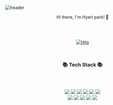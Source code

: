 
![header](https://capsule-render.vercel.app/api?type=waving&color=f95965&height=250&section=header&text=hyeri%20place&fontColor=FFFAFA&fontSize=90)


<!-- ![header](https://capsule-render.vercel.app/api?type=waving&color=f95965&height=300&section=header&text=hyeri%20place&fontColor=FFFAFA&fontSize=90)
<img src="https://img.shields.io/badge/Python-3766AB?style=flat-square&logo=Python&logoColor=white"/></a> -->

<p align="center">
<div align=center>
Hi there, I'm Hyeri park! 👋 <br><br><br><br>
  
[![Hits](https://hits.seeyoufarm.com/api/count/incr/badge.svg?url=https%3A%2F%2Fgithub.com%2Fhyerihello&count_bg=%23FFABCF&title_bg=%23555555&icon=&icon_color=%23E7E7E7&title=hits&edge_flat=false)](https://github.com/hyerihello)

</div>
</p><br>

<h3 align="center"> 📚 Tech Stack 📚</h3><br><br>

<p align="center">
  <img src="https://img.shields.io/badge/Java-007396?style=flat-the-square&logo=Java&logoColor=white"/></a>
  <img src="https://img.shields.io/badge/php-007396?style=flat-the-square&logo=Java&logoColor=white"/></a>
  <img src="https://img.shields.io/badge/Python-3766AB?style=flat-the-square&logo=Python&logoColor=white"/></a> 
  <img src="https://img.shields.io/badge/Oracle-F80000?style=flat-the-square&logo=Oracle&logoColor=white"/></a> 
  <img src="https://img.shields.io/badge/MongoDB-47A248?style=flat-the-square&logo=MongoDB&logoColor=white"/></a>
  <img src="https://img.shields.io/badge/JavaScript-F7DF1E?style=flat-the-square&logo=JavaScript&logoColor=white"/></a><br>
  <img src="https://img.shields.io/badge/PyTorch-EE4C2C?sstyle=flat-the-square&logo=PyTorch&logoColor=white"/></a>
  <img src="https://img.shields.io/badge/Keras-D00000?style=flat-the-square&logo=Keras&logoColor=white"/></a>
  <img src="https://img.shields.io/badge/Jupyter-F37626?style=flat-the-square&logo=Jupyter&logoColor=white"/></a>
  <img src="https://img.shields.io/badge/html-E34F26?style=flat-the-square&logo=html5&logoColor=white">
  <img src="https://img.shields.io/badge/css-1572B6?style=flat-the-square&logo=css3&logoColor=white">
</p>
<br><br>




<!-- <h3 align="center">🌈 Follow Me 🌈</h3>
<p align="center">
  <a href="https://velog.io/@hyeinisfree"><img src="https://img.shields.io/badge/Tech%20Blog-11B48A?style=flat-square&logo=Vimeo&logoColor=white&link=https://velog.io/@hyeinisfree"/></a>&nbsp
  <a href="https://www.instagram.com/hye_inisfree/"><img src="https://img.shields.io/badge/Instagram-E4405F?style=flat-square&logo=Instagram&logoColor=white&link=https://www.instagram.com/hye_inisfree/"/></a>&nbsp
  <a href="mailto:hyerihello@gmail.com"><img src="https://img.shields.io/badge/Gmail-d14836?style=flat-square&logo=Gmail&logoColor=white&link=hyerihello@gmail.com"/></a>
</p> -->
